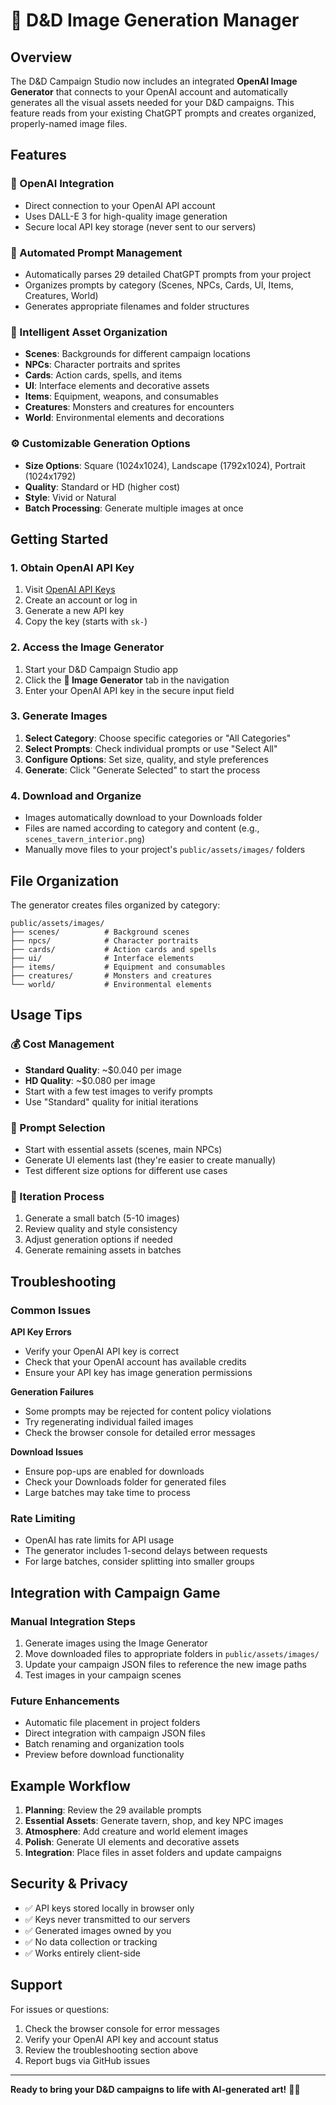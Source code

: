 # 🎨 D&D Image Generation Manager

## Overview

The D&D Campaign Studio now includes an integrated **OpenAI Image Generator** that connects to your OpenAI account and automatically generates all the visual assets needed for your D&D campaigns. This feature reads from your existing ChatGPT prompts and creates organized, properly-named image files.

## Features

### 🔌 OpenAI Integration
- Direct connection to your OpenAI API account
- Uses DALL-E 3 for high-quality image generation
- Secure local API key storage (never sent to our servers)

### 📝 Automated Prompt Management
- Automatically parses 29 detailed ChatGPT prompts from your project
- Organizes prompts by category (Scenes, NPCs, Cards, UI, Items, Creatures, World)
- Generates appropriate filenames and folder structures

### 🎯 Intelligent Asset Organization
- **Scenes**: Backgrounds for different campaign locations
- **NPCs**: Character portraits and sprites
- **Cards**: Action cards, spells, and items
- **UI**: Interface elements and decorative assets
- **Items**: Equipment, weapons, and consumables
- **Creatures**: Monsters and creatures for encounters
- **World**: Environmental elements and decorations

### ⚙️ Customizable Generation Options
- **Size Options**: Square (1024x1024), Landscape (1792x1024), Portrait (1024x1792)
- **Quality**: Standard or HD (higher cost)
- **Style**: Vivid or Natural
- **Batch Processing**: Generate multiple images at once

## Getting Started

### 1. Obtain OpenAI API Key
1. Visit [OpenAI API Keys](https://platform.openai.com/api-keys)
2. Create an account or log in
3. Generate a new API key
4. Copy the key (starts with `sk-`)

### 2. Access the Image Generator
1. Start your D&D Campaign Studio app
2. Click the **🎨 Image Generator** tab in the navigation
3. Enter your OpenAI API key in the secure input field

### 3. Generate Images
1. **Select Category**: Choose specific categories or "All Categories"
2. **Select Prompts**: Check individual prompts or use "Select All"
3. **Configure Options**: Set size, quality, and style preferences
4. **Generate**: Click "Generate Selected" to start the process

### 4. Download and Organize
- Images automatically download to your Downloads folder
- Files are named according to category and content (e.g., `scenes_tavern_interior.png`)
- Manually move files to your project's `public/assets/images/` folders

## File Organization

The generator creates files organized by category:

```
public/assets/images/
├── scenes/          # Background scenes
├── npcs/            # Character portraits
├── cards/           # Action cards and spells
├── ui/              # Interface elements
├── items/           # Equipment and consumables
├── creatures/       # Monsters and creatures
└── world/           # Environmental elements
```

## Usage Tips

### 💰 Cost Management
- **Standard Quality**: ~$0.040 per image
- **HD Quality**: ~$0.080 per image
- Start with a few test images to verify prompts
- Use "Standard" quality for initial iterations

### 🎯 Prompt Selection
- Start with essential assets (scenes, main NPCs)
- Generate UI elements last (they're easier to create manually)
- Test different size options for different use cases

### 🔄 Iteration Process
1. Generate a small batch (5-10 images)
2. Review quality and style consistency
3. Adjust generation options if needed
4. Generate remaining assets in batches

## Troubleshooting

### Common Issues

**API Key Errors**
- Verify your OpenAI API key is correct
- Check that your OpenAI account has available credits
- Ensure your API key has image generation permissions

**Generation Failures**
- Some prompts may be rejected for content policy violations
- Try regenerating individual failed images
- Check the browser console for detailed error messages

**Download Issues**
- Ensure pop-ups are enabled for downloads
- Check your Downloads folder for generated files
- Large batches may take time to process

### Rate Limiting
- OpenAI has rate limits for API usage
- The generator includes 1-second delays between requests
- For large batches, consider splitting into smaller groups

## Integration with Campaign Game

### Manual Integration Steps
1. Generate images using the Image Generator
2. Move downloaded files to appropriate folders in `public/assets/images/`
3. Update your campaign JSON files to reference the new image paths
4. Test images in your campaign scenes

### Future Enhancements
- Automatic file placement in project folders
- Direct integration with campaign JSON files
- Batch renaming and organization tools
- Preview before download functionality

## Example Workflow

1. **Planning**: Review the 29 available prompts
2. **Essential Assets**: Generate tavern, shop, and key NPC images
3. **Atmosphere**: Add creature and world element images
4. **Polish**: Generate UI elements and decorative assets
5. **Integration**: Place files in asset folders and update campaigns

## Security & Privacy

- ✅ API keys stored locally in browser only
- ✅ Keys never transmitted to our servers
- ✅ Generated images owned by you
- ✅ No data collection or tracking
- ✅ Works entirely client-side

## Support

For issues or questions:
1. Check the browser console for error messages
2. Verify your OpenAI API key and account status
3. Review the troubleshooting section above
4. Report bugs via GitHub issues

---

**Ready to bring your D&D campaigns to life with AI-generated art!** 🐉✨ 